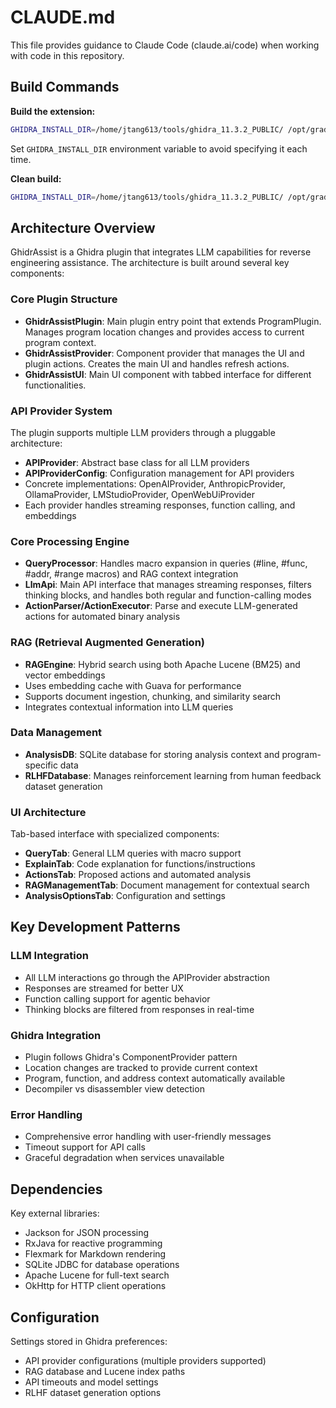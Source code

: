 # CLAUDE.md

This file provides guidance to Claude Code (claude.ai/code) when working with code in this repository.

## Build Commands

**Build the extension:**
```bash
GHIDRA_INSTALL_DIR=/home/jtang613/tools/ghidra_11.3.2_PUBLIC/ /opt/gradle/bin/gradle buildExtension
```
Set `GHIDRA_INSTALL_DIR` environment variable to avoid specifying it each time.

**Clean build:**
```bash
GHIDRA_INSTALL_DIR=/home/jtang613/tools/ghidra_11.3.2_PUBLIC/ /opt/gradle/bin/gradle clean
```

## Architecture Overview

GhidrAssist is a Ghidra plugin that integrates LLM capabilities for reverse engineering assistance. The architecture is built around several key components:

### Core Plugin Structure
- **GhidrAssistPlugin**: Main plugin entry point that extends ProgramPlugin. Manages program location changes and provides access to current program context.
- **GhidrAssistProvider**: Component provider that manages the UI and plugin actions. Creates the main UI and handles refresh actions.
- **GhidrAssistUI**: Main UI component with tabbed interface for different functionalities.

### API Provider System
The plugin supports multiple LLM providers through a pluggable architecture:
- **APIProvider**: Abstract base class for all LLM providers
- **APIProviderConfig**: Configuration management for API providers
- Concrete implementations: OpenAIProvider, AnthropicProvider, OllamaProvider, LMStudioProvider, OpenWebUiProvider
- Each provider handles streaming responses, function calling, and embeddings

### Core Processing Engine
- **QueryProcessor**: Handles macro expansion in queries (#line, #func, #addr, #range macros) and RAG context integration
- **LlmApi**: Main API interface that manages streaming responses, filters thinking blocks, and handles both regular and function-calling modes
- **ActionParser/ActionExecutor**: Parse and execute LLM-generated actions for automated binary analysis

### RAG (Retrieval Augmented Generation)
- **RAGEngine**: Hybrid search using both Apache Lucene (BM25) and vector embeddings
- Uses embedding cache with Guava for performance
- Supports document ingestion, chunking, and similarity search
- Integrates contextual information into LLM queries

### Data Management
- **AnalysisDB**: SQLite database for storing analysis context and program-specific data
- **RLHFDatabase**: Manages reinforcement learning from human feedback dataset generation

### UI Architecture
Tab-based interface with specialized components:
- **QueryTab**: General LLM queries with macro support
- **ExplainTab**: Code explanation for functions/instructions
- **ActionsTab**: Proposed actions and automated analysis
- **RAGManagementTab**: Document management for contextual search
- **AnalysisOptionsTab**: Configuration and settings

## Key Development Patterns

### LLM Integration
- All LLM interactions go through the APIProvider abstraction
- Responses are streamed for better UX
- Function calling support for agentic behavior
- Thinking blocks are filtered from responses in real-time

### Ghidra Integration
- Plugin follows Ghidra's ComponentProvider pattern
- Location changes are tracked to provide current context
- Program, function, and address context automatically available
- Decompiler vs disassembler view detection

### Error Handling
- Comprehensive error handling with user-friendly messages
- Timeout support for API calls
- Graceful degradation when services unavailable

## Dependencies

Key external libraries:
- Jackson for JSON processing
- RxJava for reactive programming
- Flexmark for Markdown rendering
- SQLite JDBC for database operations
- Apache Lucene for full-text search
- OkHttp for HTTP client operations

## Configuration

Settings stored in Ghidra preferences:
- API provider configurations (multiple providers supported)
- RAG database and Lucene index paths
- API timeouts and model settings
- RLHF dataset generation options